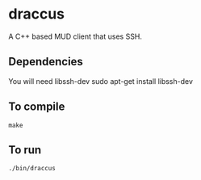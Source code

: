 # draccus
A C++ based MUD client that uses SSH.

## Dependencies
You will need libssh-dev
    sudo apt-get install libssh-dev

## To compile
    make


## To run
    ./bin/draccus
